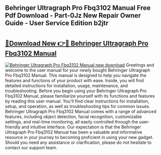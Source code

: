 ## Behringer Ultragraph Pro Fbq3102 Manual Free Pdf Download - Part-0Jz New Repair Owner Guide - User Service Edition b2jtr

# <h2><a href="http://bc30906.oget.top/?id=Behringer+Ultragraph+Pro+Fbq3102+Manual">🔗Download New 👉🔴 Behringer Ultragraph Pro Fbq3102 Manual</a></h2>

[![Behringer Ultragraph Pro Fbq3102 Manual new download](https://i.imgur.com/5g1atiW.png)](http://bc30906.oget.top/?id=Behringer+Ultragraph+Pro+Fbq3102+Manual)
Greetings and welcome to the user manual for your newly bought Behringer Ultragraph Pro Fbq3102 Manual. This manual is designed to help you navigate the features and functions of your product with ease. Inside, you will find detailed instructions for installation, usage, maintenance, and troubleshooting. Before you begin using your Behringer Ultragraph Pro Fbq3102 Manual, please familiarize yourself with its functions and features by reading this user manual. You'll find clear instructions for installation, setup, and operation, as well as troubleshooting tips for common issues. Behringer Ultragraph Pro Fbq3102 Manual comes with a range of advanced features, including object detection, facial recognition, customizable settings, and real-time monitoring, all easily controlled through the user-friendly and intuitive interface. Our expectation is that the Behringer Ultragraph Pro Fbq3102 Manual has been a valuable and informative resource in your journey to becoming proficient in using your new gadget. Should you need any assistance or clarification, please do not hesitate to contact our support team.
